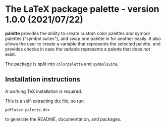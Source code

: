 # The LaTeX package palette - version 1.0.0 (2021/07/22)

**palette** provides the ability to create custom color palettes and symbol palettes ("symbol suites"), and swap one palette in for another easily. It also allows the user to create a variable that represents the selected palette, and provides checks in case the variable represents a palette that does not exist.

The package is split into `colorpalette` and `symbolsuite`.

## Installation instructions

A working TeX installation is required.

This is a self-extracting dtx file, so run

    pdflatex palette.dtx

to generate the README, documentation, and packages.


